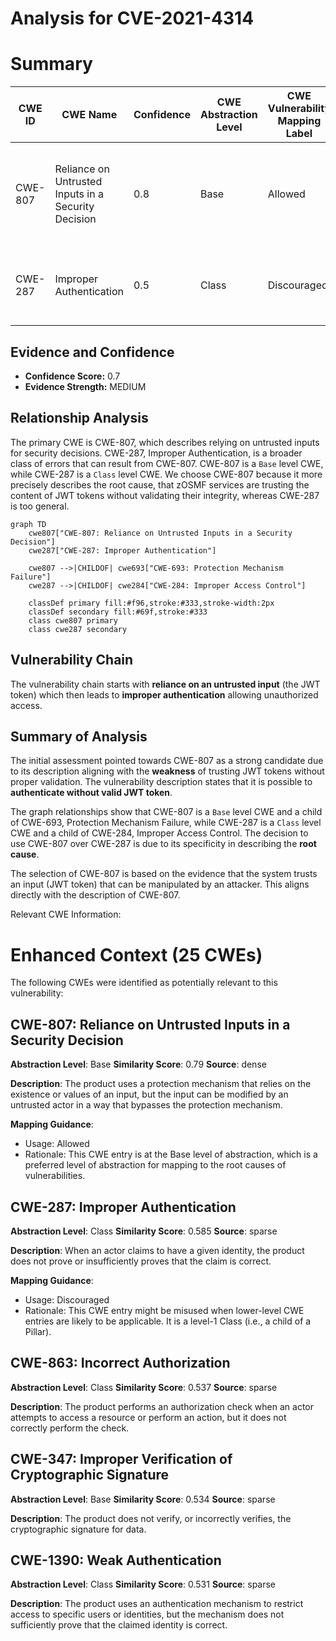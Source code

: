 # Analysis for CVE-2021-4314

# Summary
| CWE ID | CWE Name | Confidence | CWE Abstraction Level | CWE Vulnerability Mapping Label | CWE-Vulnerability Mapping Notes |
|---|---|---|---|---|---|
| CWE-807 | Reliance on Untrusted Inputs in a Security Decision | 0.8 | Base | Allowed | Primary CWE. The vulnerability stems from trusting the JWT token without proper validation. |
| CWE-287 | Improper Authentication | 0.5 | Class | Discouraged | Secondary CWE.  The vulnerability results in bypassing authentication. |

## Evidence and Confidence

*   **Confidence Score:** 0.7
*   **Evidence Strength:** MEDIUM

## Relationship Analysis
The primary CWE is CWE-807, which describes relying on untrusted inputs for security decisions. CWE-287, Improper Authentication, is a broader class of errors that can result from CWE-807. CWE-807 is a `Base` level CWE, while CWE-287 is a `Class` level CWE. We choose CWE-807 because it more precisely describes the root cause, that zOSMF services are trusting the content of JWT tokens without validating their integrity, whereas CWE-287 is too general.

```mermaid
graph TD
    cwe807["CWE-807: Reliance on Untrusted Inputs in a Security Decision"]
    cwe287["CWE-287: Improper Authentication"]

    cwe807 -->|CHILDOF| cwe693["CWE-693: Protection Mechanism Failure"]
    cwe287 -->|CHILDOF| cwe284["CWE-284: Improper Access Control"]
    
    classDef primary fill:#f96,stroke:#333,stroke-width:2px
    classDef secondary fill:#69f,stroke:#333
    class cwe807 primary
    class cwe287 secondary
```

## Vulnerability Chain
The vulnerability chain starts with **reliance on an untrusted input** (the JWT token) which then leads to **improper authentication** allowing unauthorized access.

## Summary of Analysis
The initial assessment pointed towards CWE-807 as a strong candidate due to its description aligning with the **weakness** of trusting JWT tokens without proper validation. The vulnerability description states that it is possible to **authenticate without valid JWT token**.

The graph relationships show that CWE-807 is a `Base` level CWE and a child of CWE-693, Protection Mechanism Failure, while CWE-287 is a `Class` level CWE and a child of CWE-284, Improper Access Control. The decision to use CWE-807 over CWE-287 is due to its specificity in describing the **root cause**.

The selection of CWE-807 is based on the evidence that the system trusts an input (JWT token) that can be manipulated by an attacker. This aligns directly with the description of CWE-807.

Relevant CWE Information:
# Enhanced Context (25 CWEs)
The following CWEs were identified as potentially relevant to this vulnerability:

## CWE-807: Reliance on Untrusted Inputs in a Security Decision
**Abstraction Level**: Base
**Similarity Score**: 0.79
**Source**: dense

**Description**:
The product uses a protection mechanism that relies on the existence or values of an input, but the input can be modified by an untrusted actor in a way that bypasses the protection mechanism.

**Mapping Guidance**:
- Usage: Allowed
- Rationale: This CWE entry is at the Base level of abstraction, which is a preferred level of abstraction for mapping to the root causes of vulnerabilities.

## CWE-287: Improper Authentication
**Abstraction Level**: Class
**Similarity Score**: 0.585
**Source**: sparse

**Description**:
When an actor claims to have a given identity, the product does not prove or insufficiently proves that the claim is correct.

**Mapping Guidance**:
- Usage: Discouraged
- Rationale: This CWE entry might be misused when lower-level CWE entries are likely to be applicable. It is a level-1 Class (i.e., a child of a Pillar).

## CWE-863: Incorrect Authorization
**Abstraction Level**: Class
**Similarity Score**: 0.537
**Source**: sparse

**Description**:
The product performs an authorization check when an actor attempts to access a resource or perform an action, but it does not correctly perform the check.

## CWE-347: Improper Verification of Cryptographic Signature
**Abstraction Level**: Base
**Similarity Score**: 0.534
**Source**: sparse

**Description**:
The product does not verify, or incorrectly verifies, the cryptographic signature for data.

## CWE-1390: Weak Authentication
**Abstraction Level**: Class
**Similarity Score**: 0.531
**Source**: sparse

**Description**:
The product uses an authentication mechanism to restrict access to specific users or identities, but the mechanism does not sufficiently prove that the claimed identity is correct.